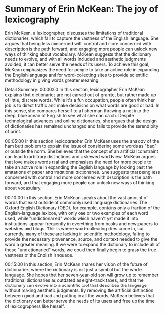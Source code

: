 # Summary of Erin McKean: The joy of lexicography

Erin McKean, a lexicographer, discusses the limitations of traditional dictionaries, which fail to capture the vastness of the English language. She argues that being less concerned with control and more concerned with description is the path forward, and engaging more people can unlock new ways of thinking about vocabulary. McKean suggests that the dictionary needs to evolve, and with all words included and aesthetic judgments avoided, it can better serve the needs of its users. To achieve this goal, McKean emphasizes the need for people to take an active role in expanding the English language and for word-collecting sites to provide scientific methodology in giving words greater meaning.

Detail Summary: 
00:00:00
In this section, lexicographer Erin McKean explains that dictionaries are not carved out of granite, but rather made up of little, discrete words. While it's a fun occupation, people often think her job is to direct traffic and make decisions on what words are good or bad. In this sense, she compares herself to a fisherman throwing a net into the deep, blue ocean of English to see what she can catch. Despite technological advances and online dictionaries, she argues that the design of dictionaries has remained unchanged and fails to provide the serendipity of print.

00:05:00
In this section, lexicographer Erin McKean uses the analogy of the ham butt problem to explain the issue of considering some words as "bad" or outside the norm. She believes that the concept of an artificial constraint can lead to arbitrary distinctions and a skewed worldview. McKean argues that love makes words real and emphasises the need for more people to take an active role in expanding the English language by looking past the limitations of paper and traditional dictionaries. She suggests that being less concerned with control and more concerned with description is the path forward, and that engaging more people can unlock new ways of thinking about vocabulary.

00:10:00
In this section, Erin McKean speaks about the vast amount of words that exist outside of commonly used language dictionaries. The Oxford English Dictionary (OED), for example, contains only a fraction of the English-language lexicon, with only one or two examples of each word used, while "undictionaried" words which haven't yet made it into institutions, appear frequently in everything from books and newspapers to websites and blogs. This is where word-collecting sites come in, but currently, many of these are lacking in scientific methodology, failing to provide the necessary provenance, source, and context needed to give the word a greater meaning. If we were to expand the dictionary to include all of these "undictionaried" words, we could then finally begin to grasp the true vastness of the English language.

00:15:00
In this section, Erin McKean shares her vision of the future of dictionaries, where the dictionary is not just a symbol but the whole language. She hopes that her seven-year-old son will grow up to remember traditional dictionaries as outdated as eight-track tapes, and that the dictionary can evolve into a scientific tool that describes the language without making aesthetic judgments. By removing the artificial distinction between good and bad and putting in all the words, McKean believes that the dictionary can better serve the needs of its users and free up the time of lexicographers like herself.

